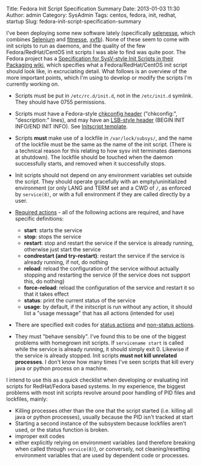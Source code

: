 Title: Fedora Init Script Specification Summary
Date: 2013-01-03 11:30
Author: admin
Category: SysAdmin
Tags: centos, fedora, init, redhat, startup
Slug: fedora-init-script-specification-summary

I've been deploying some new software lately (specifically
[selenesse][], which combines [Selenium][] and [fitnesse][], [xvfb][]).
None of these seem to come with init scripts to run as daemons, and the
quality of the few Fedora/RedHat/CentOS init scripts I was able to find
was quite poor. The Fedora project has a [Specification for SysV-style
Init Scripts in their Packaging wiki][], which specifies what a
Fedora/RedHat/CentOS init script should look like, in excruciating
detail. What follows is an overview of the more important points, which
I'm using to develop or modify the scripts I'm currently working on.

-   Scripts must be put in `/etc/rc.d/init.d`, not in the `/etc/init.d`
    symlink. They should have 0755 permissions.
-   Scripts must have a Fedora-style [chkconfig header][] ("chkconfig:",
    "description:" lines), and may have an [LSB-style header][] (BEGIN
    INIT INFO/END INIT INFO). See [Initscript template][].
-   Scripts **must** make use of a lockfile in `/var/lock/subsys/`, and
    the name of the lockfile must be the same as the name of the init
    script. (There is a technical reason for this relating to how sysv
    init terminates daemons at shutdown). The lockfile should be touched
    when the daemon successfully starts, and removed when it
    successfully stops.
-   Init scripts should not depend on any environment variables set
    outside the script. They should operate gracefully with an
    empty/uninitialized environment (or only LANG and TERM set and a CWD
    of `/`, as enforced by `service(8)`, or with a full environment if
    they are called directly by a user.
-   [Required actions][] - all of the following actions are required,
    and have specific definitions:
    -   **start**: starts the service
    -   **stop**: stops the service
    -   **restart**: stop and restart the service if the service is
        already running, otherwise just start the service
    -   **condrestart (and try-restart)**: restart the service if the
        service is already running, if not, do nothing
    -   **reload**: reload the configuration of the service without
        actually stopping and restarting the service (if the service
        does not support this, do nothing)
    -   **force-reload**: reload the configuration of the service and
        restart it so that it takes effect
    -   **status**: print the current status of the service
    -   **usage**: by default, if the initscript is run without any
        action, it should list a "usage message" that has all actions
        (intended for use)

-   There are specified exit codes for [status actions][] and
    [non-status actions][].
-   They must "behave sensibly". I've found this to be one of the
    biggest problems with homegrown init scripts. If `servicename start`
    is called while the service is already running, it should simply
    exit 0. Likewise if the service is already stopped. Init scripts
    **must not kill unrelated processes**. I don't know how many times
    I've seen scripts that kill every java or python process on a
    machine.

I intend to use this as a quick checklist when developing or evaluating
init scripts for RedHat/Fedora based systems. In my experience, the
biggest problems with most init scripts revolve around poor handling of
PID files and lockfiles, mainly:

-   Killing processes other than the one that the script started (i.e.
    killing all java or python processes), usually because the PID isn't
    tracked at start
-   Starting a second instance of the subsystem because lockfiles aren't
    used, or the status function is broken.
-   improper exit codes
-   either explicitly relying on environment variables (and therefore
    breaking when called through `service(8)`), or conversely, not
    cleaning/resetting environment variables that are used by dependent
    code or processes.

  [selenesse]: https://github.com/marisaseal/selenesse
  [Selenium]: http://seleniumhq.org/
  [fitnesse]: http://fitnesse.org/
  [xvfb]: http://en.wikipedia.org/wiki/Xvfb
  [Specification for SysV-style Init Scripts in their Packaging wiki]: http://fedoraproject.org/wiki/Packaging:SysVInitScript
  [chkconfig header]: http://fedoraproject.org/wiki/Packaging:SysVInitScript#Chkconfig_Header
  [LSB-style header]: http://fedoraproject.org/wiki/Packaging:SysVInitScript#LSB_Header
  [Initscript template]: http://fedoraproject.org/wiki/Packaging:SysVInitScript#Initscript_template
  [Required actions]: http://fedoraproject.org/wiki/Packaging:SysVInitScript#Required_Actions
  [status actions]: http://fedoraproject.org/wiki/Packaging:SysVInitScript#Exit_Codes_for_the_Status_Action
  [non-status actions]: http://fedoraproject.org/wiki/Packaging:SysVInitScript#Exit_Codes_for_non-Status_Actions
